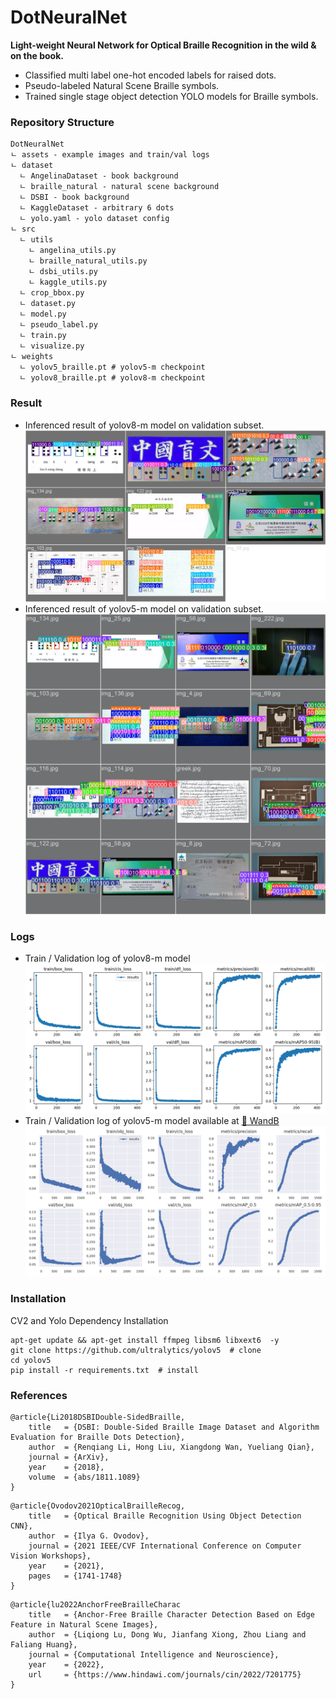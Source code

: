 # DotNeuralNet

**Light-weight Neural Network for Optical Braille Recognition in the wild & on the book.**

- Classified multi label one-hot encoded labels for raised dots.
- Pseudo-labeled Natural Scene Braille symbols.
- Trained single stage object detection YOLO models for Braille symbols.

### Repository Structure

```
DotNeuralNet
ㄴ assets - example images and train/val logs
ㄴ dataset
  ㄴ AngelinaDataset - book background
  ㄴ braille_natural - natural scene background
  ㄴ DSBI - book background
  ㄴ KaggleDataset - arbitrary 6 dots
  ㄴ yolo.yaml - yolo dataset config
ㄴ src
  ㄴ utils
    ㄴ angelina_utils.py
    ㄴ braille_natural_utils.py
    ㄴ dsbi_utils.py
    ㄴ kaggle_utils.py
  ㄴ crop_bbox.py
  ㄴ dataset.py
  ㄴ model.py
  ㄴ pseudo_label.py
  ㄴ train.py
  ㄴ visualize.py
ㄴ weights
  ㄴ yolov5_braille.pt # yolov5-m checkpoint
  ㄴ yolov8_braille.pt # yolov8-m checkpoint
```

### Result

- Inferenced result of yolov8-m model on validation subset.
  ![yolov8 img](./assets/result_yolov8.png)
- Inferenced result of yolov5-m model on validation subset.
  ![yolov5 img](./assets/result_yolov5.png)

### Logs

- Train / Validation log of yolov8-m model
  ![yolov8 log](./assets/log_yolov8_long.png)
- Train / Validation log of yolov5-m model available at [🔗 WandB](https://wandb.ai/snoop2head/YOLOv5/runs/mqvmh4nc)
  ![yolov8 log](./assets/log_yolov5.png)

### Installation

CV2 and Yolo Dependency Installation

```shell
apt-get update && apt-get install ffmpeg libsm6 libxext6  -y
git clone https://github.com/ultralytics/yolov5  # clone
cd yolov5
pip install -r requirements.txt  # install
```

### References

```
@article{Li2018DSBIDouble-SidedBraille,
    title   = {DSBI: Double-Sided Braille Image Dataset and Algorithm Evaluation for Braille Dots Detection},
    author  = {Renqiang Li, Hong Liu, Xiangdong Wan, Yueliang Qian},
    journal = {ArXiv},
    year    = {2018},
    volume  = {abs/1811.1089}
}
```

```
@article{Ovodov2021OpticalBrailleRecog,
    title   = {Optical Braille Recognition Using Object Detection CNN},
    author  = {Ilya G. Ovodov},
    journal = {2021 IEEE/CVF International Conference on Computer Vision Workshops},
    year    = {2021},
    pages   = {1741-1748}
}
```

```
@article{lu2022AnchorFreeBrailleCharac
    title   = {Anchor-Free Braille Character Detection Based on Edge Feature in Natural Scene Images},
    author  = {Liqiong Lu, Dong Wu, Jianfang Xiong, Zhou Liang and Faliang Huang},
    journal = {Computational Intelligence and Neuroscience},
    year    = {2022},
    url     = {https://www.hindawi.com/journals/cin/2022/7201775}
}
```
